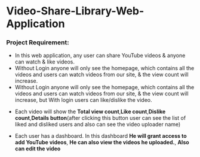 # Video-Share-Library-Web-Application
<h3>Project Requirement:</h3>
<ul>
  <li>
    In this web application, any user can share YouTube videos & anyone can watch & like videos.
  </li>
  <li>
    Without Login anyone will only see the homepage, which contains all the videos and users can watch videos from our site, & the view count will increase.
  </li>
  <li>
    Without Login anyone will only see the homepage, which contains all the videos and users can watch videos from our site, & the view count will increase, but With login users can like/dislike the video.
  </li>
  <li>
    <p>Each video will show the <strong>Total view count</strong>,<strong>Like count</strong>,<strong>Dislike count</strong>,<strong>Details button</strong>(after clicking this button user can see the list of liked and disliked users and also can see the video uploader name)</p> 
  </li>
  <li>
    Each user has a dashboard. In this dashboard <strong>He will grant access to add YouTube videos</strong>, <strong>He can also view the videos he uploaded.</strong>, 
    <strong>Also can edit the video</strong>
  </li>
</ul>

